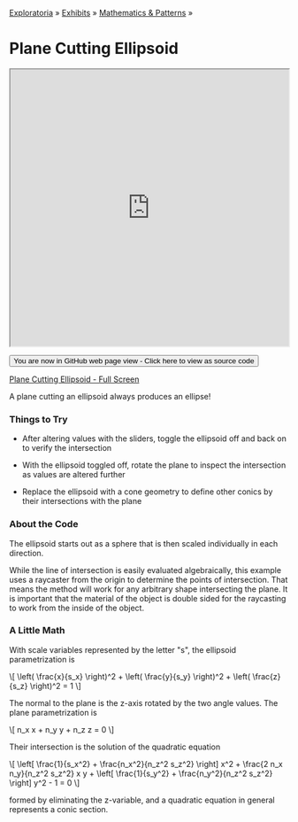 [Exploratoria]( http://exploratoria.github.io ) &raquo; [Exhibits]( http://exploratoria.github.io/exhibits/ ) &raquo;
[Mathematics & Patterns]( http://exploratoria.github.io/exhibits/mathematics/ ) &raquo;

# Plane Cutting Ellipsoid

<iframe src=https://exploratoria.github.io/lib/code-edit-view/code-edit-view.html#http://exploratoria.github.io/exhibits/mathematics/plane-cutting-ellipsoid/plane-cutting-ellipsoid.html width=100% height=500px></iframe>

<span style="display: none">_View as a web page to see the content of this iframe_</span>

<span style="display: none"> [You are now in GitHub source code view - Click here to view as a web page]( http://exploratoria.github.io/exhibits/mathematics/plane-cutting-ellipsoid/index.html 'View file as a web page' ) </span>
<input type=button value="You are now in GitHub web page view - Click here to view as source code" onclick="window.location.href='https://github.com/exploratoria/exploratoria.github.io/tree/master/exhibits/mathematics/plane-cutting-ellipsoid/'" />

[Plane Cutting Ellipsoid - Full Screen](http://exploratoria.github.io/exhibits/mathematics/plane-cutting-ellipsoid/plane-cutting-ellipsoid.html)

A plane cutting an ellipsoid always produces an ellipse!

### Things to Try

* After altering values with the sliders, toggle the ellipsoid off and back on to verify the intersection

* With the ellipsoid toggled off, rotate the plane to inspect the intersection as values are altered further

* Replace the ellipsoid with a cone geometry to define other conics by their intersections with the plane
 
### About the Code

The ellipsoid starts out as a sphere that is then scaled individually in each direction.

While the line of intersection is easily evaluated algebraically, this example uses a raycaster from the origin to determine the points of intersection. That means the method will work for any arbitrary shape intersecting the plane. It is important that the material of the object is double sided for the raycasting to work from the inside of the object.

### A Little Math

With scale variables represented by the letter "s", the ellipsoid parametrization is

\\[ \left( \frac{x}{s\_x} \right)^2 + \left( \frac{y}{s\_y} \right)^2 + \left( \frac{z}{s\_z} \right)^2 = 1 \\]

The normal to the plane is the z-axis rotated by the two angle values. The plane parametrization is

\\[ n\_x x + n\_y y + n\_z z = 0 \\]

Their intersection is the solution of the quadratic equation

\\[ \left[ \frac{1}{s\_x^2} + \frac{n\_x^2}{n\_z^2 s\_z^2} \right] x^2 + \frac{2 n\_x n\_y}{n_z^2 s\_z^2} x y + \left[ \frac{1}{s\_y^2} + \frac{n\_y^2}{n\_z^2 s\_z^2} \right] y^2 - 1 = 0 \\]

formed by eliminating the z-variable, and a quadratic equation in general represents a conic section.
